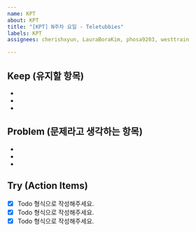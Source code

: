 ```yaml
---
name: KPT
about: KPT
title: "[KPT] N주차 요일 - Teletubbies"
labels: KPT
assignees: cherishxyun, LauraBoraKim, phosa9203, westtrain

---
```


## **Keep (유지할 항목)**

- 
- 
- 

## **Problem (문제라고 생각하는 항목)**

- 
- 
- 

## **Try (Action Items)**

- [x]  Todo 형식으로 작성해주세요.
- [x]  Todo 형식으로 작성해주세요.
- [x]  Todo 형식으로 작성해주세요.
